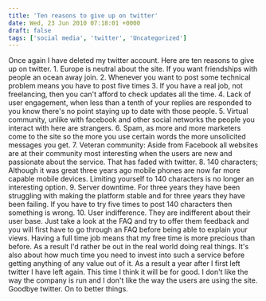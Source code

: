 ```yaml
---
title: 'Ten reasons to give up on twitter'
date: Wed, 23 Jun 2010 07:18:01 +0000
draft: false
tags: ['social media', 'twitter', 'Uncategorized']
---
```


Once again I have deleted my twitter account. Here are ten reasons to give up on twitter. 1. Europe is neutral about the site. If you want friendships with people an ocean away join. 2. Whenever you want to post some technical problem means you have to post five times 3. If you have a real job, not freelancing, then you can't afford to check updates all the time. 4. Lack of user engagement, when less than a tenth of your replies are responded to you know there's no point staying up to date with those people. 5. Virtual community, unlike with facebook and other social networks the people you interact with here are strangers. 6. Spam, as more and more marketers come to the site so the more you use certain words the more unsolicited messages you get. 7. Veteran community: Aside from Facebook all websites are at their community most interesting when the users are new and passionate about the service. That has faded with twitter. 8. 140 characters; Although it was great three years ago mobile phones are now far more capable mobile devices. Limiting yourself to 140 characters is no longer an interesting option. 9. Server downtime. For three years they have been struggling with making the platform stable and for three years they have been failing. If you have to try five times to post 140 characters then something is wrong. 10. User indifference. They are indifferent about their user base. Just take a look at the FAQ and try to offer them feedback and you will first have to go through an FAQ before being able to explain your views. Having a full time job means that my free time is more precious than before. As a result I'd rather be out in the real world doing real things. It's also about how much time you need to invest into such a service before getting anything of any value out of it. As a result a year after I first left twitter I have left again. This time I think it will be for good. I don't like the way the company is run and I don't like the way the users are using the site. Goodbye twitter. On to better things.